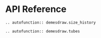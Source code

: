 # API Reference

```{eval-rst}
.. autofunction:: demesdraw.size_history

.. autofunction:: demesdraw.tubes
```
